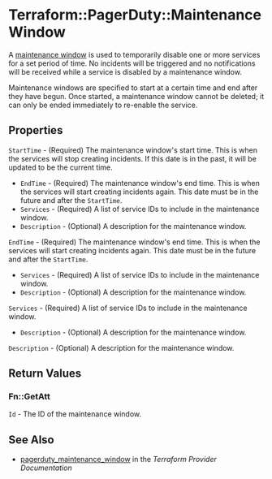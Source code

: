 # Terraform::PagerDuty::MaintenanceWindow

A [maintenance window](https://v2.developer.pagerduty.com/v2/page/api-reference#!/Maintenance_Windows/get_maintenance_windows) is used to temporarily disable one or more services for a set period of time. No incidents will be triggered and no notifications will be received while a service is disabled by a maintenance window.

Maintenance windows are specified to start at a certain time and end after they have begun. Once started, a maintenance window cannot be deleted; it can only be ended immediately to re-enable the service.

## Properties

`StartTime` - (Required) The maintenance window's start time. This is when the services will stop creating incidents. If this date is in the past, it will be updated to be the current time.
* `EndTime`    - (Required) The maintenance window's end time. This is when the services will start creating incidents again. This date must be in the future and after the `StartTime`.
* `Services`    - (Required) A list of service IDs to include in the maintenance window.
* `Description` - (Optional) A description for the maintenance window.

`EndTime` - (Required) The maintenance window's end time. This is when the services will start creating incidents again. This date must be in the future and after the `StartTime`.
* `Services`    - (Required) A list of service IDs to include in the maintenance window.
* `Description` - (Optional) A description for the maintenance window.

`Services` - (Required) A list of service IDs to include in the maintenance window.
* `Description` - (Optional) A description for the maintenance window.

`Description` - (Optional) A description for the maintenance window.


## Return Values

### Fn::GetAtt

`Id` - The ID of the maintenance window.

## See Also

* [pagerduty_maintenance_window](https://www.terraform.io/docs/providers/pagerduty/r/maintenance_window.html) in the _Terraform Provider Documentation_